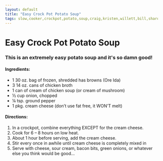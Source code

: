 ```yaml
---
layout: default
title: "Easy Crock Pot Potato Soup"
tags: slow,cooker,crockpot,potato,soup,craig,kristen,willett,bill,sharon,iles
---
```

# Easy Crock Pot Potato Soup

### This is an extremely easy potato soup and it's so damn good!

#### Ingredients:
- 1 30 oz. bag of frozen, shredded has browns (Ore Ida)
- 3 14 oz. cans of chicken broth
- 1 can of cream of chicken soup (or cream of mushroom)
- ½ cup onion, chopped
- ¼ tsp. ground pepper
- 1 pkg. cream cheese (don’t use fat free, it WON’T melt)

#### Directions:
1. In a crockpot, combine everything EXCEPT for the cream cheese.
2. Cook for 6 – 8 hours on low heat.
3. About 1 hour before serving, add the cream cheese.
4. Stir every once in awhile until cream cheese is completely mixed in
5. Serve with cheese, sour cream, bacon bits, green onions, or whatever else you think would be good…
